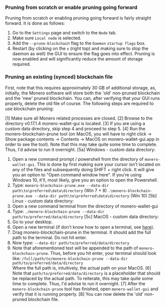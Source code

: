 ### Pruning from scratch or enable pruning going forward
Pruning from scratch or enabling pruning going forward is fairly straight forward. It is done as follows:
1. Go to the `Settings` page and switch to the `Node` tab.
2. Make sure `Local node` is selected.
3. Add the `--prune-blockchai`n flag to the `Daemon` `startup flags` box.
4. Restart (by clicking on the `x` (right top) and making sure to stop the daemon as well) the GUI to ensure the flag goes into effect.
Pruning is now enabled and will significantly reduce the amount of storage required.

### Pruning an existing (synced) blockchain file
First, note that this requires approximately 30 GB of additional storage, as, initially, the Monero software will store both the 'old' non-pruned blockchain and the 'new' pruned blockchain. You can, after verifying that your GUI runs properly, delete the old file of course. The following steps are required to use blockchain pruning:

[1] Make sure all Monero related processes are closed.
[2] Browse to the directory v0.17.1.4 monero-wallet-gui is located.
[3] If you are using a custom data directory, skip step 4 and proceed to step 5.
[4] Run the monero-blockchain-prune tool (on MacOS, you will have to right click -> Show package contents -> Contents -> MacOS on monero-wallet-gui.app in order to see the tool). Note that this may take quite some time to complete. Thus, I'd advise to run it overnight.
[5a] Windows - custom data directory:
  1. Open a new command prompt / powershell from the directory of `monero-wallet-gui`. This is done by first making sure your cursor isn't located on any of the files and subsequently doing SHIFT + right click. It will give you an option to "Open command window here". If you're using Windows 10, it'll, most likely, give you an option to open the Powershell.
  2. Type:
    `monero-blockchain-prune.exe --data-dir path\to\preferred\data\directory` (Win 7 + 8)
    `.\monero-blockchain-prune.exe --data-dir path\to\preferred\data\directory` (Win 10)
[5b] Linux - custom data directory:
  1. Open a new command terminal from the directory of monero-wallet-gui
  2. Type:
    `./monero-blockchain-prune --data-dir path/to/preferred/data/directory`
[5c] MacOS - custom data directory:
  1. Go to your desktop.
  2. Open a new terminal (if don't know how to open a terminal, see [here](https://apple.stackexchange.com/a/256263)).
  3. Drag monero-blockchain-prune in the terminal. It should add the full path to the terminal. Do not hit enter.
  4. Now type:
    `--data-dir path/to/preferred/data/directory`
  5. Note that aforementioned text will be appended to the path of `monero-blockchain-prune`. Thus, before you hit enter, your terminal should look like:
    `/full/path/to/monero-blockchain-prune --data-dir path/to/preferred/data/directory`    
    Where the full path is, intuitively, the actual path on your MacOS.
[6] Note that `path/to/preferred/data/directory` is a placeholder that should be replaced by the actual path. To reiterate, this may take quite some time to complete. Thus, I'd advise to run it overnight.
[7] After the `monero-blockchain-prune` tool has finished, open `monero-wallet-gui` and verify that it is running properly.
[8] You can now delete the 'old' non-pruned blockchain file.
